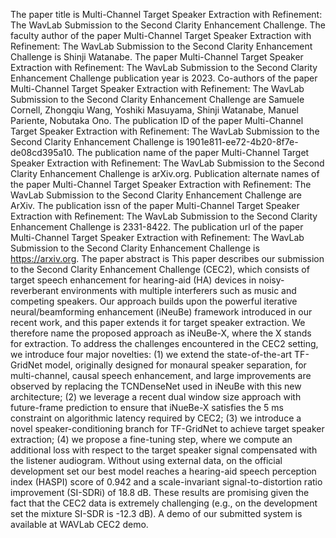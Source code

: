 The paper title is Multi-Channel Target Speaker Extraction with Refinement: The WavLab Submission to the Second Clarity Enhancement Challenge.
The faculty author of the paper Multi-Channel Target Speaker Extraction with Refinement: The WavLab Submission to the Second Clarity Enhancement Challenge is Shinji Watanabe.
The paper Multi-Channel Target Speaker Extraction with Refinement: The WavLab Submission to the Second Clarity Enhancement Challenge publication year is 2023.
Co-authors of the paper Multi-Channel Target Speaker Extraction with Refinement: The WavLab Submission to the Second Clarity Enhancement Challenge are Samuele Cornell, Zhongqiu Wang, Yoshiki Masuyama, Shinji Watanabe, Manuel Pariente, Nobutaka Ono.
The publication ID of the paper Multi-Channel Target Speaker Extraction with Refinement: The WavLab Submission to the Second Clarity Enhancement Challenge is 1901e811-ee72-4b20-8f7e-de08cd395a10.
The publication name of the paper Multi-Channel Target Speaker Extraction with Refinement: The WavLab Submission to the Second Clarity Enhancement Challenge is arXiv.org.
Publication alternate names of the paper Multi-Channel Target Speaker Extraction with Refinement: The WavLab Submission to the Second Clarity Enhancement Challenge are ArXiv.
The publication issn of the paper Multi-Channel Target Speaker Extraction with Refinement: The WavLab Submission to the Second Clarity Enhancement Challenge is 2331-8422.
The publication url of the paper Multi-Channel Target Speaker Extraction with Refinement: The WavLab Submission to the Second Clarity Enhancement Challenge is https://arxiv.org.
The paper abstract is This paper describes our submission to the Second Clarity Enhancement Challenge (CEC2), which consists of target speech enhancement for hearing-aid (HA) devices in noisy-reverberant environments with multiple interferers such as music and competing speakers. Our approach builds upon the powerful iterative neural/beamforming enhancement (iNeuBe) framework introduced in our recent work, and this paper extends it for target speaker extraction. We therefore name the proposed approach as iNeuBe-X, where the X stands for extraction. To address the challenges encountered in the CEC2 setting, we introduce four major novelties: (1) we extend the state-of-the-art TF-GridNet model, originally designed for monaural speaker separation, for multi-channel, causal speech enhancement, and large improvements are observed by replacing the TCNDenseNet used in iNeuBe with this new architecture; (2) we leverage a recent dual window size approach with future-frame prediction to ensure that iNueBe-X satisfies the 5 ms constraint on algorithmic latency required by CEC2; (3) we introduce a novel speaker-conditioning branch for TF-GridNet to achieve target speaker extraction; (4) we propose a fine-tuning step, where we compute an additional loss with respect to the target speaker signal compensated with the listener audiogram. Without using external data, on the official development set our best model reaches a hearing-aid speech perception index (HASPI) score of 0.942 and a scale-invariant signal-to-distortion ratio improvement (SI-SDRi) of 18.8 dB. These results are promising given the fact that the CEC2 data is extremely challenging (e.g., on the development set the mixture SI-SDR is -12.3 dB). A demo of our submitted system is available at WAVLab CEC2 demo.
